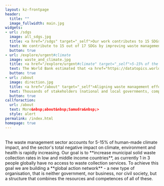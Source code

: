 ```yaml
---
layout: kz-frontpage
header:
  title: ""
  image_fullwidth: main.jpg
widgets:
- url: /sdgs
  image: all_sdgs.jpg
  title: <a href="/sdgs" target="_self">Our work contributes to 15 SDGs set by the UN</a>
  text: We contribute to 15 out of 17 SDGs by improving waste management systems around the world, increasing the coverage of waste collection services, reducing climate impact and environmental pollution associated with waste, minimising the impact of waste on human and ecosystem health, and creating collaborative solutions where everyone’s contribution is truly appreciated instead of being expected.
  button: true
- url: /explore/urgent#climate
  image: waste_and_climate.jpg
  title: <a href="/explore/urgent#climate" target="_self">5-15% of the climate emergency is associated with waste</a> 
  text: The World Bank estimated that <a href="https://datatopics.worldbank.org/what-a-waste/" target="_blank">about 5% of total global GHG emissions</a> were generated from solid waste treatment and disposal in 2016, not including waste-related transportation. Additionally, a 2019 study demonstrated that black carbon emissions from open burning of waste have an impact equal to <a href="https://www.sciencedirect.com/science/article/abs/pii/S1352231019304388" target="_blank">2–10% of global CO2-equivalent emissions</a>.
  button: true
- url: /about
  image: direction.jpg
  title: <a href="/about" target="_self">Aligning waste management efforts</a> 
  text: Thousands of stakeholders (national and local governments, companies big and small, funders, IGOs, NGOs, universities, etc.) are already working towards addressing waste management challenges around the world. Often their impact is limited not by the lack of funding or talent, but by each other - their many efforts cancel each other out. Our mission is to increase everyone's positive impact by aligning these efforts instead.
  button: true
callforaction:
  url: /about
  text: More&nbsp;about&nbsp;Samudra&nbsp;>
  style: alert
permalink: /index.html
homepage: true
---
```


<br/>
The waste management sector accounts for 5-15% of human-made climate impact, and the sector's total negative impact on climate, environment and health is rapidly increasing. 
Our goal is to **increase municipal solid waste collection rates in low and middle income countries**, as currently 1 in 3 people globally have no access to waste collection services. 
To achieve this goal we are building a **global action network** - a new type of organisation, that is neither government, nor business, nor civil society, but a structure that combines the resources and competences of all of these.
